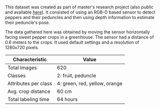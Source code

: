 This dataset was created as part of master's research project (also public and available [here](https://github.com/lemontyc/rgbd-pepper-pose-estimation)). It consisted of using an RGB-D based sensor to detect peppers and their peduncles and then using depth information to estimate their peduncle's pose.

The data gathered here was obtained by moving the sensor horizontally facing sweet pepper crops in a greenhouse. The sensor had a distance of 0.6 meters to the crops. It used default settings and a resolution of 1280x720 pixels.

| Characteristic       | Value                         |
| -------------------- | ----------------------------- |
| Total Images         | 620                           |
| Classes              | 2: fruit, peduncle            |
| Attributes per class | 4: green, red, yellow, orange |
| Avg. crop distance   | 60 cm                         |
| Total labeling time  | 64 hours                      |
